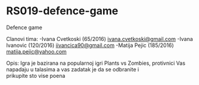 # RS019-defence-game
Defence game

Clanovi tima:
  -Ivana Cvetkoski (65/2016)  ivana.cvetkoski@gmail.com
  -Ivana Ivanovic  (120/2016) iivancica90@gmail.com
  -Matija Pejic    (185/2016) matija.pejic@yahoo.com
  
  
Opis:
 Igra je bazirana na popularnoj igri Plants vs Zombies, protivnici Vas napadaju u talasima a vas zadatak je da se odbranite i    
 prikupite sto vise poena
